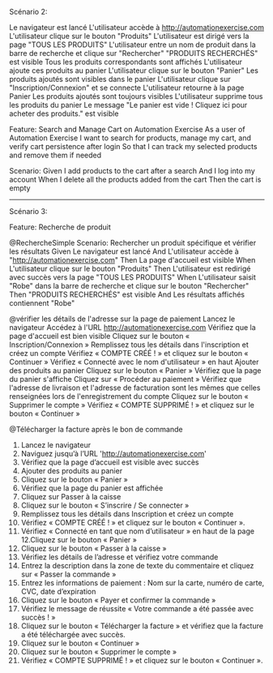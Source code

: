 Scénario 2:
 
Le navigateur est lancé
L'utilisateur accède à http://automationexercise.com
L'utilisateur clique sur le bouton "Produits"
L'utilisateur est dirigé vers la page "TOUS LES PRODUITS"
L'utilisateur entre un nom de produit dans la barre de recherche et clique sur "Rechercher"
"PRODUITS RECHERCHÉS" est visible
Tous les produits correspondants sont affichés
L'utilisateur ajoute ces produits au panier
L'utilisateur clique sur le bouton "Panier"
Les produits ajoutés sont visibles dans le panier
L'utilisateur clique sur "Inscription/Connexion" et se connecte
L'utilisateur retourne à la page Panier
Les produits ajoutés sont toujours visibles
L'utilisateur supprime tous les produits du panier
Le message "Le panier est vide ! Cliquez ici pour acheter des produits." est visible

Feature: Search and Manage Cart on Automation Exercise
  As a user of Automation Exercise
  I want to search for products, manage my cart, and verify cart persistence after login
  So that I can track my selected products and remove them if needed

  Scenario: 
    Given I add products to the cart after a search 
    And I log into my account 
    When I delete all the products added from the cart 
    Then the cart is empty


--- 

Scénario 3:
 
Feature: Recherche de produit
 
  @RechercheSimple
  Scenario: Rechercher un produit spécifique et vérifier les résultats
    Given Le navigateur est lancé
    And L'utilisateur accède à "http://automationexercise.com"
    Then La page d'accueil est visible
    When L'utilisateur clique sur le bouton "Produits"
    Then L'utilisateur est redirigé avec succès vers la page "TOUS LES PRODUITS"
    When L'utilisateur saisit "Robe" dans la barre de recherche et clique sur le bouton "Rechercher"
    Then "PRODUITS RECHERCHÉS" est visible
    And Les résultats affichés contiennent "Robe"
 
@vérifier les détails de l'adresse sur la page de paiement
Lancez le navigateur
Accédez à l'URL http://automationexercise.com
Vérifiez que la page d'accueil est bien visible
Cliquez sur le bouton « Inscription/Connexion »
Remplissez tous les détails dans l'inscription et créez un compte
Vérifiez « COMPTE CRÉÉ ! » et cliquez sur le bouton « Continuer »
Vérifiez « Connecté avec le nom d'utilisateur » en haut
Ajouter des produits au panier
Cliquez sur le bouton « Panier »
Vérifiez que la page du panier s'affiche
Cliquez sur « Procéder au paiement »
Vérifiez que l'adresse de livraison et l'adresse de facturation sont les mêmes que celles renseignées lors de l'enregistrement du compte
Cliquez sur le bouton « Supprimer le compte »
Vérifiez « COMPTE SUPPRIMÉ ! » et cliquez sur le bouton « Continuer »
 
@Télécharger la facture après le bon de commande
1. Lancez le navigateur
2. Naviguez jusqu’à l’URL 'http://automationexercise.com'
3. Vérifiez que la page d’accueil est visible avec succès
4. Ajouter des produits au panier
5. Cliquez sur le bouton « Panier »
6. Vérifiez que la page du panier est affichée
7. Cliquez sur Passer à la caisse
8. Cliquez sur le bouton « S’inscrire / Se connecter »
9. Remplissez tous les détails dans Inscription et créez un compte
10. Vérifiez « COMPTE CRÉÉ ! » et cliquez sur le bouton « Continuer ».
11. Vérifiez « Connecté en tant que nom d’utilisateur » en haut de la page
12.Cliquez sur le bouton « Panier »
13. Cliquez sur le bouton « Passer à la caisse »
14. Vérifiez les détails de l’adresse et vérifiez votre commande
15. Entrez la description dans la zone de texte du commentaire et cliquez sur « Passer la commande »
16. Entrez les informations de paiement : Nom sur la carte, numéro de carte, CVC, date d’expiration
17. Cliquez sur le bouton « Payer et confirmer la commande »
18. Vérifiez le message de réussite « Votre commande a été passée avec succès ! »
19. Cliquez sur le bouton « Télécharger la facture » et vérifiez que la facture a été téléchargée avec succès.
20. Cliquez sur le bouton « Continuer »
21. Cliquez sur le bouton « Supprimer le compte »
22. Vérifiez « COMPTE SUPPRIMÉ ! » et cliquez sur le bouton « Continuer ».